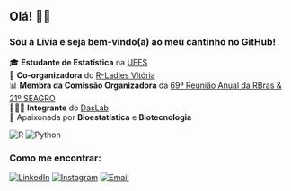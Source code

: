 
##  Olá! 👋🏽 
### Sou a Livia e seja bem-vindo(a) ao meu cantinho no GitHub!

🎓 **Estudante de Estatística** na [UFES](https://www.ufes.br)  
💜 **Co-organizadora** do [R-Ladies Vitória](https://github.com/R-Ladies-Vitoria)  
📊 **Membra da Comissão Organizadora** da [69ª Reunião Anual da RBras & 21º SEAGRO](https://69rbras21seagro.com.br/)  
👩🏾‍💻 **Integrante** do [DasLab](https://github.com/daslab)  
🔬 Apaixonada por **Bioestatística** e **Biotecnologia**

![R](https://img.shields.io/badge/R-276DC3?logo=r&logoColor=white)
![Python](https://img.shields.io/badge/Python-3776AB?logo=python&logoColor=white)

### Como me encontrar:

 [![LinkedIn](https://img.shields.io/badge/-LinkedIn-blue?logo=linkedin&logoColor=white)](https://www.linkedin.com/in/livia-ribeiro-melga%C3%A7o-13a12a368/)  [![Instagram](https://img.shields.io/badge/-Instagram-E4405F?logo=instagram&logoColor=white)](https://www.instagram.com/rib.livia/?next=%2F)  [![Email](https://img.shields.io/badge/-Email-D14836?logo=gmail&logoColor=white)](melgacolivia@gmail.com)
